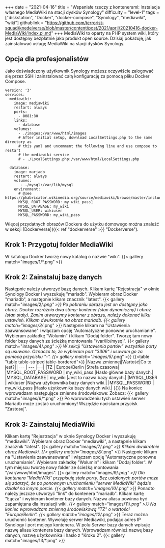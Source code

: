 +++
date = "2021-04-16"
title = "Wspaniałe rzeczy z kontenerami: Instalacja własnego MediaWiki na stacji dysków Synology"
difficulty = "level-1"
tags = ["diskstation", "Docker", "docker-compose", "Synology", "mediawiki", "wiki"]
githublink = "https://github.com/terrorist-squad/knedelverse/blob/master/content/post/2021/april/20210416-docker-MediaWiki/index.pl.md"
+++
MediaWiki to oparty na PHP system wiki, który jest dostępny bezpłatnie jako produkt open source. Dzisiaj pokazuję, jak zainstalować usługę MediaWiki na stacji dysków Synology.
## Opcja dla profesjonalistów
Jako doświadczony użytkownik Synology możesz oczywiście zalogować się przez SSH i zainstalować całą konfigurację za pomocą pliku Docker Compose.
```
version: '3'
services:
  mediawiki:
    image: mediawiki
    restart: always
    ports:
      - 8081:80
    links:
      - database
    volumes:
      - ./images:/var/www/html/images
      # After initial setup, download LocalSettings.php to the same directory as
      # this yaml and uncomment the following line and use compose to restart
      # the mediawiki service
      # - ./LocalSettings.php:/var/www/html/LocalSettings.php

  database:
    image: mariadb
    restart: always
    volumes:
       - ./mysql:/var/lib/mysql
    environment:
      # @see https://phabricator.wikimedia.org/source/mediawiki/browse/master/includes/DefaultSettings.php
      MYSQL_ROOT_PASSWORD: my_wiki_pass1
      MYSQL_DATABASE: my_wiki
      MYSQL_USER: wikiuser
      MYSQL_PASSWORD: my_wiki_pass

```
Więcej przydatnych obrazów Dockera do użytku domowego można znaleźć w sekcji [Dockerverse]({{< ref "dockerverse" >}} "Dockerverse").
## Krok 1: Przygotuj folder MediaWiki
W katalogu Docker tworzę nowy katalog o nazwie "wiki".
{{< gallery match="images/1/*.png" >}}

## Krok 2: Zainstaluj bazę danych
Następnie należy utworzyć bazę danych. Klikam kartę "Rejestracja" w oknie Synology Docker i wyszukuję "mariadb". Wybieram obraz Docker "mariadb", a następnie klikam znacznik "latest".
{{< gallery match="images/2/*.png" >}}
Po pobraniu obrazu jest on dostępny jako obraz. Docker rozróżnia dwa stany: kontener (stan dynamiczny) i obraz (stan stały). Zanim utworzymy kontener z obrazu, należy dokonać kilku ustawień. Klikam dwukrotnie na obraz mariadb.
{{< gallery match="images/3/*.png" >}}
Następnie klikam na "Ustawienia zaawansowane" i włączam opcję "Automatyczne ponowne uruchamianie". Wybieram zakładkę "Wolumin" i klikam "Dodaj folder". Tworzę tam nowy folder bazy danych ze ścieżką montowania "/var/lib/mysql".
{{< gallery match="images/4/*.png" >}}
W sekcji "Ustawienia portów" wszystkie porty są usuwane. Oznacza to, że wybieram port "3306" i usuwam go za pomocą przycisku "-".
{{< gallery match="images/5/*.png" >}}
{{<table "table table-striped table-bordered">}}
|Nazwa zmiennej|Wartość|Co to jest?|
|--- | --- |---|
|TZ	| Europe/Berlin	|Strefa czasowa|
|MYSQL_ROOT_PASSWORD	| my_wiki_pass	|Hasło główne bazy danych.|
|MYSQL_DATABASE |	my_wiki	|Jest to nazwa bazy danych.|
|MYSQL_USER	| wikiuser |Nazwa użytkownika bazy danych wiki.|
|MYSQL_PASSWORD	| my_wiki_pass |Hasło użytkownika bazy danych wiki.|
{{</table>}}
Na koniec wprowadzam następujące zmienne środowiskowe: Zobacz:
{{< gallery match="images/6/*.png" >}}
Po wprowadzeniu tych ustawień serwer Mariadb może zostać uruchomiony! Wszędzie naciskam przycisk "Zastosuj".
## Krok 3: Zainstaluj MediaWiki
Klikam kartę "Rejestracja" w oknie Synology Docker i wyszukuję "mediawiki". Wybieram obraz Docker "mediawiki", a następnie klikam znacznik "latest".
{{< gallery match="images/7/*.png" >}}
Klikam dwukrotnie obraz Mediawiki.
{{< gallery match="images/8/*.png" >}}
Następnie klikam na "Ustawienia zaawansowane" i włączam opcję "Automatyczne ponowne uruchamianie". Wybieram zakładkę "Wolumin" i klikam "Dodaj folder". W tym miejscu tworzę nowy folder ze ścieżką montowania "/var/www/html/images".
{{< gallery match="images/9/*.png" >}}
Dla kontenera "MediaWiki" przypisuję stałe porty. Bez ustalonych portów może się zdarzyć, że po ponownym uruchomieniu "serwer MediaWiki" będzie działał na innym porcie.
{{< gallery match="images/10/*.png" >}}
Ponadto należy jeszcze utworzyć "link" do kontenera "mariadb". Klikam kartę "Łącza" i wybieram kontener bazy danych. Nazwa aliasu powinna być zapamiętana dla instalacji wiki.
{{< gallery match="images/11/*.png" >}}
Na koniec wprowadzam zmienną środowiskową "TZ" o wartości "Europa/Berlin".
{{< gallery match="images/12/*.png" >}}
Teraz można uruchomić kontener. Wywołuję serwer Mediawiki, podając adres IP Synology i port mojego kontenera. W polu Serwer bazy danych wpisuję nazwę aliasu kontenera bazy danych. Wprowadzam również nazwę bazy danych, nazwę użytkownika i hasło z "Kroku 2".
{{< gallery match="images/13/*.png" >}}

